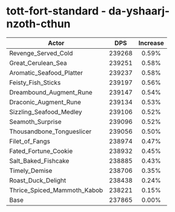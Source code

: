 # tott-fort-standard - da-yshaarj-nzoth-cthun
| Actor | DPS | Increase |
|---|:---:|:---:|
|Revenge_Served_Cold|239268|0.59%|
|Great_Cerulean_Sea|239251|0.58%|
|Aromatic_Seafood_Platter|239237|0.58%|
|Feisty_Fish_Sticks|239197|0.56%|
|Dreambound_Augment_Rune|239147|0.54%|
|Draconic_Augment_Rune|239134|0.53%|
|Sizzling_Seafood_Medley|239106|0.52%|
|Seamoth_Surprise|239096|0.52%|
|Thousandbone_Tongueslicer|239056|0.50%|
|Filet_of_Fangs|238974|0.47%|
|Fated_Fortune_Cookie|238932|0.45%|
|Salt_Baked_Fishcake|238885|0.43%|
|Timely_Demise|238706|0.35%|
|Roast_Duck_Delight|238438|0.24%|
|Thrice_Spiced_Mammoth_Kabob|238221|0.15%|
|Base|237865|0.00%|
